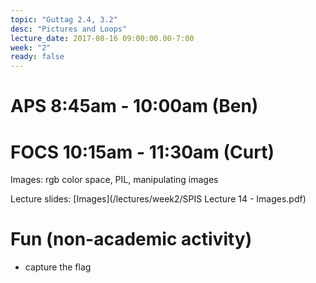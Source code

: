 ```yaml
---
topic: "Guttag 2.4, 3.2"
desc: "Pictures and Loops"
lecture_date: 2017-08-16 09:00:00.00-7:00
week: "2"
ready: false
---
```



# APS 8:45am - 10:00am (Ben)



# FOCS 10:15am - 11:30am (Curt)
Images: rgb color space, PIL, manipulating images

Lecture slides: [Images](/lectures/week2/SPIS Lecture 14 - Images.pdf)


# Fun (non-academic activity)

* capture the flag

